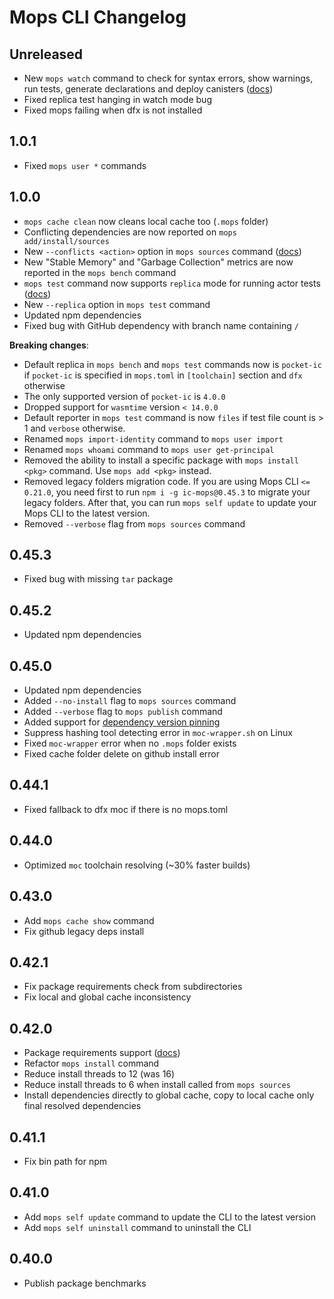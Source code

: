 # Mops CLI Changelog

## Unreleased
- New `mops watch` command to check for syntax errors, show warnings, run tests, generate declarations and deploy canisters ([docs](https://docs.mops.one/cli/mops-watch))
- Fixed replica test hanging in watch mode bug
- Fixed mops failing when dfx is not installed

## 1.0.1
- Fixed `mops user *` commands

## 1.0.0
- `mops cache clean` now cleans local cache too (`.mops` folder)
- Conflicting dependencies are now reported on `mops add/install/sources`
- New `--conflicts <action>` option in `mops sources` command ([docs](https://docs.mops.one/cli/mops-sources#--conflicts))
- New "Stable Memory" and "Garbage Collection" metrics are now reported in the `mops bench` command
- `mops test` command now supports `replica` mode for running actor tests ([docs](https://docs.mops.one/cli/mops-test#--mode))
- New `--replica` option in `mops test` command
- Updated npm dependencies
- Fixed bug with GitHub dependency with branch name containing `/`

**Breaking changes**:
- Default replica in `mops bench` and `mops test` commands now is `pocket-ic` if `pocket-ic` is specified in `mops.toml` in `[toolchain]` section and `dfx` otherwise
- The only supported version of `pocket-ic` is `4.0.0`
- Dropped support for `wasmtime` version `< 14.0.0`
- Default reporter in `mops test` command is now `files` if test file count is > 1 and `verbose` otherwise.
- Renamed `mops import-identity` command to `mops user import`
- Renamed `mops whoami` command to `mops user get-principal`
- Removed the ability to install a specific package with `mops install <pkg>` command. Use `mops add <pkg>` instead.
- Removed legacy folders migration code. If you are using Mops CLI  `<= 0.21.0`, you need first to run `npm i -g ic-mops@0.45.3` to migrate your legacy folders. After that, you can run `mops self update` to update your Mops CLI to the latest version.
- Removed `--verbose` flag from `mops sources` command

## 0.45.3
- Fixed bug with missing `tar` package

## 0.45.2
- Updated npm dependencies

## 0.45.0
- Updated npm dependencies
- Added `--no-install` flag to `mops sources` command
- Added `--verbose` flag to `mops publish` command
- Added support for [dependency version pinning](https://docs.mops.one/dependency-version-pinning)
- Suppress hashing tool detecting error in `moc-wrapper.sh` on Linux
- Fixed `moc-wrapper` error when no `.mops` folder exists
- Fixed cache folder delete on github install error

## 0.44.1
- Fixed fallback to dfx moc if there is no mops.toml

## 0.44.0
- Optimized `moc` toolchain resolving (~30% faster builds)

## 0.43.0
- Add `mops cache show` command
- Fix github legacy deps install

## 0.42.1
- Fix package requirements check from subdirectories
- Fix local and global cache inconsistency

## 0.42.0
- Package requirements support ([docs](https://docs.mops.one/mops.toml#requirements))
- Refactor `mops install` command
- Reduce install threads to 12 (was 16)
- Reduce install threads to 6 when install called from `mops sources`
- Install dependencies directly to global cache, copy to local cache only final resolved dependencies

## 0.41.1
- Fix bin path for npm

## 0.41.0
- Add `mops self update` command to update the CLI to the latest version
- Add `mops self uninstall` command to uninstall the CLI

## 0.40.0
- Publish package benchmarks